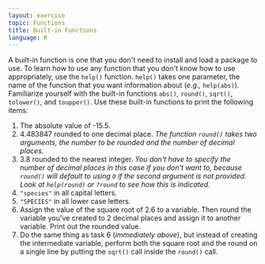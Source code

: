 ```yaml
---
layout: exercise
topic: Functions
title: Built-in Functions
language: R
---
```


A built-in function is one that you don't need to install and load a package to
use. To learn how to use any function that you don't know how to use
appropriately, use the `help()` function. `help()` takes one parameter, the name
of the function that you want information about (*e.g.,* `help(abs)`).
Familiarize yourself with the built-in functions `abs()`, `round()`, `sqrt()`,
`tolower()`, and `toupper()`.  Use these built-in functions to print the following items:

1. The absolute value of -15.5.
2. 4.483847 rounded to one decimal place. *The function `round()` takes two
   arguments, the number to be rounded and the number of decimal places.*
3. 3.8 rounded to the nearest integer. *You don't have to specify the number of
   decimal places in this case if you don't want to, because `round()` will
   default to using `0` if the second argument is not provided. Look at
   `help(round)` or `?round` to see how this is indicated.*
4. `"species"` in all capital letters.
5. `"SPECIES"` in all lower case letters.
6. Assign the value of the square root of 2.6 to a variable. Then round the
   variable you've created to 2 decimal places and assign it to another
   variable. Print out the rounded value.
7. Do the same thing as task 6 (*immediately above*), but instead of creating
   the intermediate variable, perform both the square root and the round on a
   single line by putting the `sqrt()` call inside the `round()` call.
